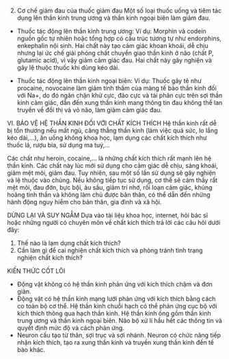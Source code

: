 2. Cơ chế giảm đau của thuốc giảm đau
Một số loại thuốc uống và tiêm tác dụng lên thần kinh trung ương và thần kinh ngoại biên làm giảm đau.

- Thuốc tác động lên thần kinh trung ương: Ví dụ: Morphin và codein nguồn gốc tự nhiên hoặc tổng hợp có cấu trúc tương tự như endorphins, enkephalin nội sinh. Hai chất này tạo cảm giác khoan khoái, dễ chịu nhưng lại ức chế giải phóng chất chuyển giao thần kinh ở não (chất P, glutamic acid), vì vậy giảm cảm giác đau. Hai chất này gây nghiện và gây lệ thuộc thuốc khi dùng kéo dài.

- Thuốc tác động lên thần kinh ngoại biên: Ví dụ: Thuốc gây tê như procaine, novocaine làm giảm tính thấm của màng tế bào thần kinh đối với Na+, do đó ngăn chặn khử cực, đảo cực và tái phân cực trên sợi thần kinh cảm giác, dẫn đến xung thần kinh mang thông tin đau không thể lan truyền về đồi thị và vỏ não, làm giảm cảm giác đau.

VI. BẢO VỆ HỆ THẦN KINH ĐỐI VỚI CHẤT KÍCH THÍCH
Hệ thần kinh rất dễ bị tổn thương nếu mất ngủ, căng thẳng thần kinh (làm việc quá sức, lo lắng kéo dài,...), ăn uống không khoa học, lạm dụng các chất kích thích như thuốc lá, rượu bia, sử dụng ma tuý,...

Các chất như heroin, cocaine,... là những chất kích thích rất mạnh lên hệ thần kinh. Các chất này lúc mới sử dụng cho cảm giác dễ chịu, sảng khoái, giảm mệt mỏi, giảm đau. Tuy nhiên, sau một số lần sử dụng sẽ gây nghiện và lệ thuộc vào chúng. Nếu không tiếp tục sử dụng, cơ thể sẽ cảm thấy rất mệt mỏi, đau đớn, bực bội, ảu sầu, giảm trí nhớ, rối loạn cảm giác, khủng hoảng tinh thần và không làm chủ được bản thân, có thể dẫn đến những hành động nguy hiểm cho bản thân, gia đình và xã hội.

DỪNG LẠI VÀ SUY NGẪM
Dựa vào tài liệu khoa học, internet, hỏi bác sĩ hoặc những người có chuyên môn về chất kích thích trả lời các câu hỏi dưới đây:
1. Thế nào là lạm dụng chất kích thích?
2. Cần làm gì để cai nghiện chất kích thích và phòng tránh tình trạng nghiện chất kích thích?

KIẾN THỨC CỐT LÕI
- Động vật không có hệ thần kinh phản ứng với kích thích chậm và đơn giản.
- Động vật có hệ thần kinh mạng lưới phản ứng với kích thích bằng cách co toàn bộ cơ thể. Hệ thần kinh chuỗi hạch có thể phản ứng cục bộ với kích thích thông qua hạch thần kinh. Hệ thần kinh ống gồm thần kinh trung ương và thần kinh ngoại biên. Não bộ xử lí hầu hết các thông tin và quyết định mức độ và cách phản ứng.
- Neuron cấu tạo từ thân, sợi trục và sợi nhánh. Neuron có chức năng tiếp nhận kích thích, tạo ra xung thần kinh và truyền xung thần kinh đến tế bào khác.